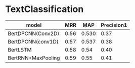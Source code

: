 # TextClassification

| model              | MRR  | MAP   | Precision1 |
|--------------------|------|-------|------------|
| BertDPCNN(Conv2D)  | 0.56 | 0.530 | 0.37       |
| BertDPCNN(conv1D)  | 0.57 | 0.537 | 0.38       |
| BertLSTM           | 0.58 | 0.54  | 0.40       |
| BertRNN+MaxPooling | 0.59 | 0.55  | 0.41       |
